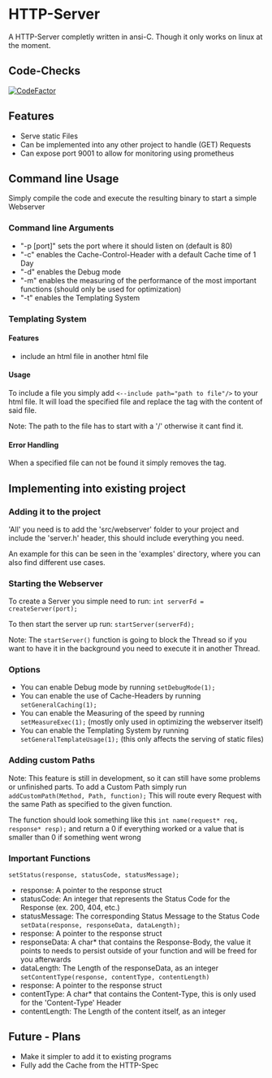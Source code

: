 # HTTP-Server
A HTTP-Server completly written in ansi-C.
Though it only works on linux at the moment.

## Code-Checks
[![CodeFactor](https://www.codefactor.io/repository/github/lol3rrr/http-server/badge)](https://www.codefactor.io/repository/github/lol3rrr/http-server)

## Features
* Serve static Files
* Can be implemented into any other project to handle (GET) Requests
* Can expose port 9001 to allow for monitoring using prometheus

## Command line Usage
Simply compile the code and execute the resulting binary to start a simple Webserver

### Command line Arguments
* "-p [port]" sets the port where it should listen on (default is 80)
* "-c" enables the Cache-Control-Header with a default Cache time of 1 Day
* "-d" enables the Debug mode
* "-m" enables the measuring of the performance of the most important functions (should only be used for optimization)
* "-t" enables the Templating System

### Templating System

#### Features
- include an html file in another html file

#### Usage
To include a file you simply add `<--include path="path to file"/>` to your html file.
It will load the specified file and replace the tag with the content of said file.

Note: The path to the file has to start with a '/' otherwise it cant find it.

#### Error Handling
When a specified file can not be found it simply removes the tag.

## Implementing into existing project

### Adding it to the project
'All' you need is to add the 'src/webserver' folder to your project and include the 'server.h' header, this should include everything you need.

An example for this can be seen in the 'examples' directory, where you can also find different use cases.

### Starting the Webserver
To create a Server you simple need to run:
`int serverFd = createServer(port);`

To then start the server up run:
`startServer(serverFd);`

Note: The `startServer()` function is going to block the Thread so if you want to have it in the background you need to execute it in another Thread.

### Options
* You can enable Debug mode by running `setDebugMode(1);`
* You can enable the use of Cache-Headers by running `setGeneralCaching(1);`
* You can enable the Measuring of the speed by running `setMeasureExec(1);` (mostly only used in optimizing the webserver itself)
* You can enable the Templating System by running `setGeneralTemplateUsage(1);` (this only affects the serving of static files)

### Adding custom Paths
Note: This feature is still in development, so it can still have some problems or unfinished parts.
To add a Custom Path simply run `addCustomPath(Method, Path, function);`
This will route every Request with the same Path as specified to the given function.

The function should look something like this
`int name(request* req, response* resp);`
and return a 0 if everything worked or a value that is smaller than 0 if something went wrong

### Important Functions
`setStatus(response, statusCode, statusMessage);`
  * response: A pointer to the response struct
  * statusCode: An integer that represents the Status Code for the Response (ex. 200, 404, etc.)
  * statusMessage: The corresponding Status Message to the Status Code
`setData(response, responseData, dataLength);`
  * response: A pointer to the response struct
  * responseData: A char* that contains the Response-Body, the value it points to needs to persist outside of your function and will be freed for you afterwards
  * dataLength: The Length of the responseData, as an integer
`setContentType(response, contentType, contentLength)`
  * response: A pointer to the response struct
  * contentType: A char* that contains the Content-Type, this is only used for the 'Content-Type' Header
  * contentLength: The Length of the content itself, as an integer


## Future - Plans
* Make it simpler to add it to existing programs
* Fully add the Cache from the HTTP-Spec
